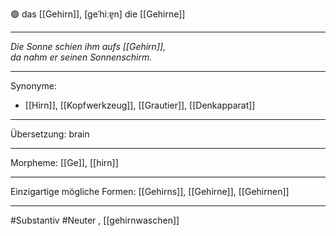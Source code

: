 🟢 das [[Gehirn]], [geˈhiːɐ̯n]
die [[Gehirne]]

---

_Die Sonne schien ihm aufs [[Gehirn]],_  
_da nahm er seinen Sonnenschirm._

---

Synonyme:

- [[Hirn]], [[Kopfwerkzeug]], [[Grautier]], [[Denkapparat]]

---

Übersetzung: brain

---

Morpheme:
[[Ge]], [[hirn]]

---

Einzigartige mögliche Formen: [[Gehirns]], [[Gehirne]], [[Gehirnen]]

---

#Substantiv #Neuter
, [[gehirnwaschen]]